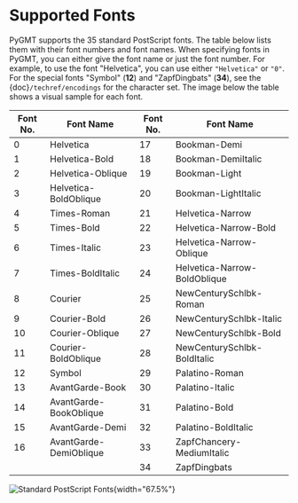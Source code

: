 # Supported Fonts

PyGMT supports the 35 standard PostScript fonts. The table below lists them with their
font numbers and font names. When specifying fonts in PyGMT, you can either give the
font name or just the font number. For example, to use the font "Helvetica", you can use
either `"Helvetica"` or `"0"`. For the special fonts "Symbol" (**12**) and
"ZapfDingbats" (**34**), see the {doc}`/techref/encodings` for the character set.
The image below the table shows a visual sample for each font.

| Font No. | Font Name              | Font No. | Font Name                    |
|----------|------------------------|----------|------------------------------|
| 0        | Helvetica              | 17       | Bookman-Demi                 |
| 1        | Helvetica-Bold         | 18       | Bookman-DemiItalic           |
| 2        | Helvetica-Oblique      | 19       | Bookman-Light                |
| 3        | Helvetica-BoldOblique  | 20       | Bookman-LightItalic          |
| 4        | Times-Roman            | 21       | Helvetica-Narrow             |
| 5        | Times-Bold             | 22       | Helvetica-Narrow-Bold        |
| 6        | Times-Italic           | 23       | Helvetica-Narrow-Oblique     |
| 7        | Times-BoldItalic       | 24       | Helvetica-Narrow-BoldOblique |
| 8        | Courier                | 25       | NewCenturySchlbk-Roman       |
| 9        | Courier-Bold           | 26       | NewCenturySchlbk-Italic      |
| 10       | Courier-Oblique        | 27       | NewCenturySchlbk-Bold        |
| 11       | Courier-BoldOblique    | 28       | NewCenturySchlbk-BoldItalic  |
| 12       | Symbol                 | 29       | Palatino-Roman               |
| 13       | AvantGarde-Book        | 30       | Palatino-Italic              |
| 14       | AvantGarde-BookOblique | 31       | Palatino-Bold                |
| 15       | AvantGarde-Demi        | 32       | Palatino-BoldItalic          |
| 16       | AvantGarde-DemiOblique | 33       | ZapfChancery-MediumItalic    |
|          |                        | 34       | ZapfDingbats                 |

![Standard PostScript Fonts](https://docs.generic-mapping-tools.org/dev/_images/GMT_App_G.png){width="67.5%"}
